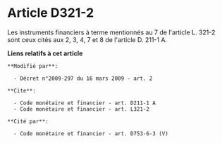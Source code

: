 # Article D321-2

Les instruments financiers à terme mentionnés au 7 de l'article L. 321-2 sont ceux cités aux 2, 3, 4, 7 et 8 de l'article D.
211-1 A.

**Liens relatifs à cet article**

	**Modifié par**:

	  - Décret n°2009-297 du 16 mars 2009 - art. 2

	**Cite**:

	  - Code monétaire et financier - art. D211-1 A
	  - Code monétaire et financier - art. L321-2

	**Cité par**:

	  - Code monétaire et financier - art. D753-6-3 (V)
